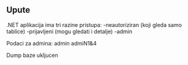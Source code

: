 ## Upute

.NET aplikacija ima tri razine pristupa:
-neautoriziran (koji gleda samo tablice)
-prijavljeni (mogu gledati i detalje)
-admin

Podaci za admina: 
admin admiN1&4

Dump baze ukljucen
